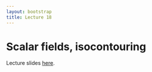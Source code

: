 ```yaml
---
layout: bootstrap
title: Lecture 18
---
```


# Scalar fields, isocontouring

Lecture slides [here](slides/scalar-fields-csc544-fal17.pdf).

